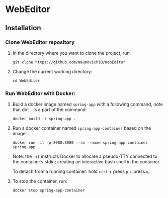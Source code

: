 # WebEditor

## Installation

### Clone WebEditor repository
1. In the directory where you want to clone the project, run:

    ``git clone https://github.com/NaumovichID/WebEditor``
2. Change the current working directory:

    ``cd WebEditor``

### Run WebEditor with Docker:
1. Build a docker image named ``spring-app`` with a following command, note that dot ``.`` is a part of the command:

   ```docker build -t spring-app .```

2. Run a docker container named ``spring-app-container`` based on the image:
   
    ``docker run -it -p 8080:8080 --rm --name spring-app-container spring-app``

    Note: the ``-it`` instructs Docker to allocate a pseudo-TTY connected to the container’s stdin; creating an interactive bash shell in the container.
   
    To detach from a running container: hold ``ctrl`` + press ``p`` + press ``q``.
3. To stop the container, run:

    ``docker stop spring-app-container``
